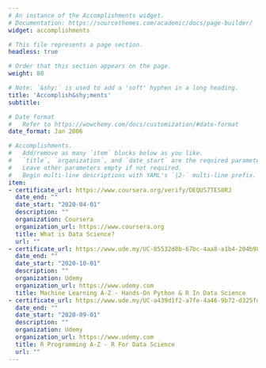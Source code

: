 ```yaml
---
# An instance of the Accomplishments widget.
# Documentation: https://sourcethemes.com/academic/docs/page-builder/
widget: accomplishments

# This file represents a page section.
headless: true

# Order that this section appears on the page.
weight: 80

# Note: `&shy;` is used to add a 'soft' hyphen in a long heading.
title: 'Accomplish&shy;ments'
subtitle:

# Date format
#   Refer to https://wowchemy.com/docs/customization/#date-format
date_format: Jan 2006

# Accomplishments.
#   Add/remove as many `item` blocks below as you like.
#   `title`, `organization`, and `date_start` are the required parameters.
#   Leave other parameters empty if not required.
#   Begin multi-line descriptions with YAML's `|2-` multi-line prefix.
item:
- certificate_url: https://www.coursera.org/verify/DEQUS7TES8RJ
  date_end: ""
  date_start: "2020-04-01"
  description: ""
  organization: Coursera
  organization_url: https://www.coursera.org
  title: What is Data Science?
  url: ""
- certificate_url: https://www.ude.my/UC-85532d8b-67bc-4aa8-a1b4-204b98ac418b
  date_end: ""
  date_start: "2020-10-01"
  description: ""
  organization: Udemy
  organization_url: https://www.udemy.com
  title: Machine Learning A-Z - Hands-On Python & R In Data Science
- certificate_url: https://www.ude.my/UC-a439d1f2-a7fe-4a46-9b72-d325fd61fe90
  date_end: ""
  date_start: "2020-09-01"
  description: ""
  organization: Udemy
  organization_url: https://www.udemy.com
  title: R Programming A-Z - R For Data Science
  url: ""
---
```

